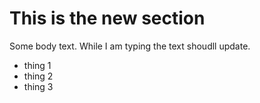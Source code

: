# This is the new section

Some body text. While I am typing the text shoudll update.

* thing 1
* thing 2
* thing 3